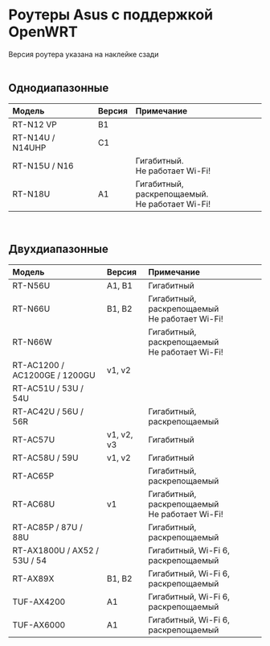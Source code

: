 # Роутеры Asus с поддержкой OpenWRT

Версия роутера указана на наклейке сзади<br><br>

## Однодиапазонные
| Модель | Версия | Примечание |
| :---         |     :---      |          :--- |
| RT-N12 VP | B1 |  |
| RT-N14U / N14UHP | C1 |  |
| RT-N15U / N16 |  | Гигабитный.<br>Не работает Wi-Fi! |
| RT-N18U | A1 | Гигабитный, раскрепощаемый.<br>Не работает Wi-Fi! |

<br>

## Двухдиапазонные
| Модель | Версия | Примечание |
| :---         |     :---      |          :--- |
| RT-N56U | A1, B1 | Гигабитный |
| RT-N66U | B1, B2 | Гигабитный, раскрепощаемый<br>Не работает Wi-Fi! |
| RT-N66W |  | Гигабитный, раскрепощаемый<br>Не работает Wi-Fi! |
| RT-AC1200 / AC1200GE / 1200GU | v1, v2  |  |
| RT-AC51U / 53U / 54U |  |  |
| RT-AC42U / 56U / 56R |   | Гигабитный, раскрепощаемый |
| RT-AC57U | v1, v2, v3  | Гигабитный |
| RT-AC58U / 59U | v1, v2 | Гигабитный |
| RT-AC65P | | Гигабитный, раскрепощаемый |
| RT-AC68U | v1 | Гигабитный, раскрепощаемый<br>Не работает Wi-Fi! |
| RT-AC85P / 87U / 88U | | Гигабитный, раскрепощаемый |
| RT-AX1800U / AX52 / 53U / 54 |  | Гигабитный, Wi-Fi 6, раскрепощаемый |
| RT-AX89X | B1, B2 | Гигабитный, Wi-Fi 6, раскрепощаемый |
| TUF-AX4200 | A1 |  Гигабитный, Wi-Fi 6, раскрепощаемый |
| TUF-AX6000 | A1 |  Гигабитный, Wi-Fi 6, раскрепощаемый |
